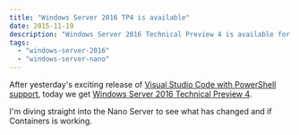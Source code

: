 ```yaml
---
title: "Windows Server 2016 TP4 is available"
date: 2015-11-19
description: "Windows Server 2016 Technical Preview 4 is available for download."
tags: 
  - "windows-server-2016"
  - "windows-server-nano"
---
```


After yesterday's exciting release of [Visual Studio Code with PowerShell support](/blog/powershell-language-support-in-visual-studio-code/), today we get [Windows Server 2016 Technical Preview 4](https://www.microsoft.com/en-us/evalcenter/evaluate-windows-server-technical-preview).

I'm diving straight into the Nano Server to see what has changed and if Containers is working.
